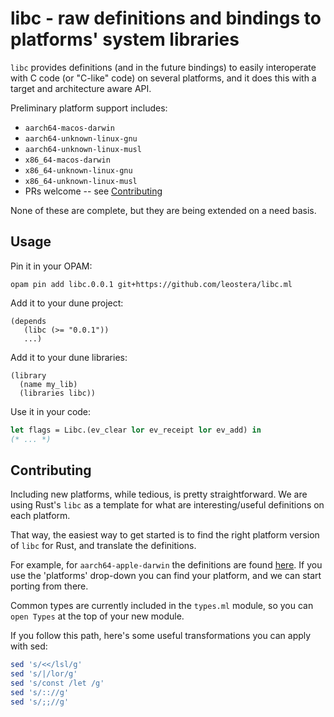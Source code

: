 # libc - raw definitions and bindings to platforms' system libraries

`libc` provides definitions (and in the future bindings) to easily interoperate
with C code (or "C-like" code) on several platforms, and it does this with a
target and architecture aware API.

Preliminary platform support includes:

* `aarch64-macos-darwin`
* `aarch64-unknown-linux-gnu`
* `aarch64-unknown-linux-musl`
* `x86_64-macos-darwin`
* `x86_64-unknown-linux-gnu`
* `x86_64-unknown-linux-musl`
* PRs welcome -- see [Contributing](#contributing)

None of these are complete, but they are being extended on a need basis.

## Usage

Pin it in your OPAM:

```
opam pin add libc.0.0.1 git+https://github.com/leostera/libc.ml
```

Add it to your dune project:

```
(depends 
   (libc (>= "0.0.1"))
   ...)
```

Add it to your dune libraries:

```
(library
  (name my_lib)
  (libraries libc))
```

Use it in your code:

```ocaml
let flags = Libc.(ev_clear lor ev_receipt lor ev_add) in
(* ... *)
```

## Contributing

Including new platforms, while tedious, is pretty straightforward. We are using
Rust's `libc` as a template for what are interesting/useful definitions on each
platform.

That way, the easiest way to get started is to find the right platform version
of `libc` for Rust, and translate the definitions.

For example, for `aarch64-apple-darwin` the definitions are found
[here](https://docs.rs/libc/latest/aarch64-apple-darwin/src/libc/unix/bsd/apple/mod.rs.html#4438).
If you use the 'platforms' drop-down you can find your platform, and we can
start porting from there.

Common types are currently included in the `types.ml` module, so you can `open
Types` at the top of your new module.

If you follow this path, here's some useful transformations you can apply with sed:

```sh
sed 's/<</lsl/g'
sed 's/|/lor/g'
sed 's/const /let /g'
sed 's/:://g'
sed 's/;;//g'
```
